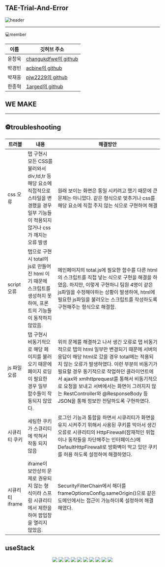 ## TAE-Trial-And-Error 
![header](https://capsule-render.vercel.app/api?type=waving&color=D3E3FD&height=300&section=header&text=TAE-Trial-and-error&fontSize=90)
<hr/>
💻member

|이름|깃허브 주소|
|---|---|
|윤창욱|[changukdfwe의 github](https://github.com/changukdfwe)|
|박경빈|[acbine의 github](https://github.com/acbine)|
|박재웅|[pjw2229의 github](https://github.com/pjw2229)|
|한종혁|[1arged의 github](https://github.com/1argeD)|

## WE MAKE

<hr/>

## ⚽troubleshooting 
|트러블| 내용 | 해결방안 |
|---|---|---|
|css 오류 |탭 구현시 모든 CSS를 불러와서 div,td,tr 등 해당 요소에 직접적으로 스타일을 변경했을 경우 일부 기능들이 적용되지 않거나 css가 깨지는 오류 발생|원래 보이는 화면은 통일 시키려고 했기 때문에 큰 문제는 아니었다. 같은 형식으로 맞추거나 css를 해당 요소에 직접 주지 않는 식으로 구현하여 해결|
|script 오류|탭으로 구현시 total의 js로 만들어 진 html 이기 때문에 스크립트를 생성하지 못하여, 프론트의 기능들이 동작하지 않았음.|메인페이지의 total.js에 필요한 함수를 다른 html의 스크립트를 직접 넣는 식으로 구현을 해결을 하였음. 하지만, 이렇게 구현하니 팀원 4명이 같은 js파일을 수정해야하는 상황이 발생하여, html에 필요한 js파일을 불러오는 스크립트를 작성하도록 구현해주는 형식으로 해결함.|
|js 파일 오류|탭 구현시 비동기적으로 해당 페이지를 불러오기 때문에 페이지 로딩이 필요한 경우 일부 함수들이 작동되지 않았다.|위의 문제를 해결하고 나서 생긴 오류로 탭 비동기적으로 탭의 html 일부만 변경되기 때문에 서버의 응답이 해당 html로 갔을 경우 total에는 적용되지 않는 오류가 발생하였다. 이런 부분의 비동기가 필요할 경우 동기적으로 작업하던 클라이언트에서 ajax와 xmlhttprequest를 통해서 비동기적으로 요청을 보내고 서버에서는 화면이 그려지지 않는 RestController와 @ResponseBody 등 JSON을 통해 정보만 전달하도록 구현하였다. |
|시큐리티 쿠키|세팅한 쿠키가 스큐리티에 막혀서 작동 되지 않음|로그인 기능과 통합을 하면서 시큐리티가 화면을 유지 시켜주기 위해서 사용된 쿠키를 막아서 생긴 오류로 시큐리티의 HttpFirewall(잠재적인 위험이나 동작들을 차단해주는 인터페이스)에 DefaultHttpFirewall로 방화벽이 막고 있던 쿠키를 허용 하도록 설정하여 해결하였다. |
|시큐리티 iframe|iframe이 보안상의 문제로 권유되지 않는 형식이라 스프링 시큐리티에서 제한을 하여 팝업창을 열리지 않았음.| SecurityFilterChain에서 해더를 frameOptionsConfig.sameOrigin()으로 같은 도메인에서는 접근이 가능하더록 설정하여 해결해였다.|
## useStack
<div align="center">
  <img src="https://img.shields.io/badge/Java-007396?style=flat&logo=Conda-Forge&logoColor=white" />
  <img src="https://img.shields.io/badge/HTML5-E34F26?style=flat&logo=HTML5&logoColor=white" />
  <img src="https://img.shields.io/badge/Spring-6DB33F?style=flat&logo=Spring&logoColor=white" />
  <img src="https://img.shields.io/badge/H2 database-007396?style=flat&logo=H2 database&logoColor=white" />
  <img src="https://img.shields.io/badge/thymeleaf-white?style=flat&logo=thymeleaf&logoColor=green" />
  <img src="https://img.shields.io/badge/javascript-yellow?style=flat&logo=javascript&logoColor=black" />
  <img src="https://img.shields.io/badge/lombok-red?style=flat&logo=lombok&logoColor=black" />
  <img src="https://img.shields.io/badge/springsecurity-6DB33F?style=flat&logo=lombok&logoColor=6DB33F" />
  <img src="https://img.shields.io/badge/springboot-6DB33F?style=flat&logo=lombok&logoColor=6DB33F" />
  <img src="https://img.shields.io/badge/springboot-6DB33F?style=flat&logo=lombok&logoColor=6DB33F" />
<div>
